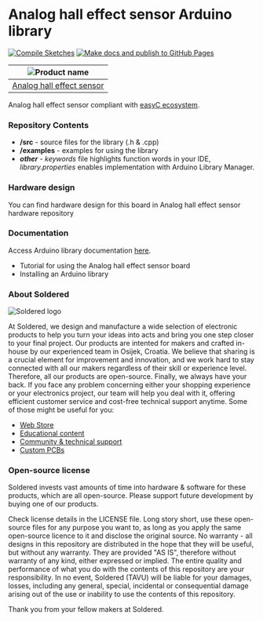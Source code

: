 # Analog hall effect sensor Arduino library

[![Compile Sketches](http://github-actions.40ants.com/e-radionicacom/Soldered-Analog-Hall-effect-sensor-Arduino-library/matrix.svg?branch=dev&only=Compile%20Sketches)](https://github.com/e-radionicacom/Soldered-Analog-Hall-effect-sensor-Arduino-library/actions/workflows/compile_test.yml)
[![Make docs and publish to GitHub Pages](https://github.com/e-radionicacom/Soldered-Analog-Hall-effect-sensor-Arduino-library/actions/workflows/make_docs.yml/badge.svg?branch=dev)](https://github.com/e-radionicacom/Soldered-Analog-Hall-effect-sensor-Arduino-library/actions/workflows/make_docs.yml)

| ![Product name](https://upload.wikimedia.org/wikipedia/commons/8/8f/Example_image.svg) |
| :---------------------------------------------------------------------------------------------: |
| [Analog hall effect sensor](https://www.solde.red/333018)                                                            |

Analog hall effect sensor compliant with [easyC ecosystem](https://www.soldered.com/easyC). 

### Repository Contents
- **/src** - source files for the library (.h & .cpp)
- **/examples** - examples for using the library
- ***other*** - *keywords* file highlights function words in your IDE, *library.properties* enables implementation with Arduino Library Manager.

### Hardware design
You can find hardware design for this board in Analog hall effect sensor hardware repository

### Documentation

Access Arduino library documentation [here](https://e-radionicacom.github.io/Soldered-Analog-Hall-effect-sensor-Arduino-library/).

- Tutorial for using the Analog hall effect sensor board
- Installing an Arduino library

### About Soldered
![Soldered logo](https://raw.githubusercontent.com/e-radionicacom/Soldered-Analog-Hall-effect-sensor-Arduino-library/dev/extras/Logo%20horizontal-2.svg)

At Soldered, we design and manufacture a wide selection of electronic products to help you turn your ideas into acts and bring you one step closer to your final project. Our products are intented for makers and crafted in-house by our experienced team in Osijek, Croatia. We believe that sharing is a crucial element for improvement and innovation, and we work hard to stay connected with all our makers regardless of their skill or experience level. Therefore, all our products are open-source. Finally, we always have your back. If you face any problem concerning either your shopping experience or your electronics project, our team will help you deal with it, offering efficient customer service and cost-free technical support anytime. Some of those might be useful for you:

- [Web Store](https://www.soldered.com)
- [Educational content](https://learn.soldered.com)
- [Community & technical support](https://community.soldered.com)
- [Custom PCBs](https://pcb.soldered.com)


### Open-source license
Soldered invests vast amounts of time into hardware & software for these products, which are all open-source. Please support future development by buying one of our products. 

Check license details in the LICENSE file. Long story short, use these open-source files for any purpose you want to, as long as you apply the same open-source licence to it and disclose the original source. No warranty - all designs in this repository are distributed in the hope that they will be useful, but without any warranty. They are provided "AS IS", therefore without warranty of any kind, either expressed or implied. The entire quality and performance of what you do with the contents of this repository are your responsibility. In no event, Soldered (TAVU) will be liable for your damages, losses, including any general, special, incidental or consequential damage arising out of the use or inability to use the contents of this repository. 

Thank you from your fellow makers at Soldered.

